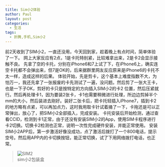 ```yaml
---
title: Sim小2体验
author: Paul
layout: post
categories:
  - 生活
tags:
  - 折腾,手机,Sim小2
---
```


前2天收到了SIM小2，一直还没用，今天回到家，趁着晚上有点时间，简单体验了一下。
网上大家反应有2点，1是卡托特别紧，比较难拿出来，2是卡2会显示接触不良。
先拿了空的卡托，分别在iPhone6和7上试了下，在iPhone6上，确实连空卡托都不会弹出来，但7是OK的，后来据群里网友反应原来是iPhone6的卡托不太一样，造成这样的后果。
体验开始，先是剪卡，这个基本上难度指数不大，为怕万一，我还先拿了一张报废的卡先测试了一遍，没问题。然后剪了一张大王卡，也是一下子OK，剪好的卡只是按特定的方向插入SIM小2的卡2 位置，然后压紧就行。然后再处理卡1，因为要装2张卡，卡1也需要稍微进行处理，所边边剪掉半个mm的大小，然后装进去刚好。装好二张卡后，把卡托轻插入iPhone7，插到卡2的地方略有点紧，可以再加点力，这时我用取卡针试着捅了一下，卡拖还是可以正常弹出，放心了，把SIM小2全部插入，完成安装。
卡托安装后开始检测，通过查看CCID，检测到卡1正常，由于还没有安装SIM小2的App，使用SIM卡程序进行卡2切换。切换卡2检测也正常，说明一次性完成硬件安装，并能正常使用。
安装SIM小2APP后，第一步激活好像没成功，点了激活后拨打了一个800电话，提示空号。然后用APP内的卡切换按钮，能正常切换，试了下用网络拨打电话，也正常。

> ![SIM2](http://img7.chztv.com/2017-0709/sim2.jpg!400px)    
> sim小2包装盒